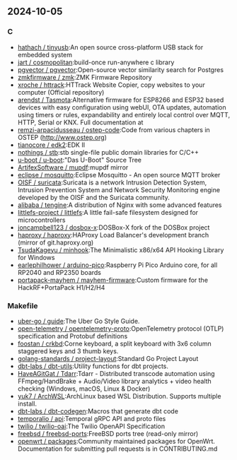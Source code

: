 ## 2024-10-05

### C

* [hathach / tinyusb](https://github.com/hathach/tinyusb):An open source cross-platform USB stack for embedded system
* [jart / cosmopolitan](https://github.com/jart/cosmopolitan):build-once run-anywhere c library
* [pgvector / pgvector](https://github.com/pgvector/pgvector):Open-source vector similarity search for Postgres
* [zmkfirmware / zmk](https://github.com/zmkfirmware/zmk):ZMK Firmware Repository
* [xroche / httrack](https://github.com/xroche/httrack):HTTrack Website Copier, copy websites to your computer (Official repository)
* [arendst / Tasmota](https://github.com/arendst/Tasmota):Alternative firmware for ESP8266 and ESP32 based devices with easy configuration using webUI, OTA updates, automation using timers or rules, expandability and entirely local control over MQTT, HTTP, Serial or KNX. Full documentation at
* [remzi-arpacidusseau / ostep-code](https://github.com/remzi-arpacidusseau/ostep-code):Code from various chapters in OSTEP (http://www.ostep.org)
* [tianocore / edk2](https://github.com/tianocore/edk2):EDK II
* [nothings / stb](https://github.com/nothings/stb):stb single-file public domain libraries for C/C++
* [u-boot / u-boot](https://github.com/u-boot/u-boot):"Das U-Boot" Source Tree
* [ArtifexSoftware / mupdf](https://github.com/ArtifexSoftware/mupdf):mupdf mirror
* [eclipse / mosquitto](https://github.com/eclipse/mosquitto):Eclipse Mosquitto - An open source MQTT broker
* [OISF / suricata](https://github.com/OISF/suricata):Suricata is a network Intrusion Detection System, Intrusion Prevention System and Network Security Monitoring engine developed by the OISF and the Suricata community.
* [alibaba / tengine](https://github.com/alibaba/tengine):A distribution of Nginx with some advanced features
* [littlefs-project / littlefs](https://github.com/littlefs-project/littlefs):A little fail-safe filesystem designed for microcontrollers
* [joncampbell123 / dosbox-x](https://github.com/joncampbell123/dosbox-x):DOSBox-X fork of the DOSBox project
* [haproxy / haproxy](https://github.com/haproxy/haproxy):HAProxy Load Balancer's development branch (mirror of git.haproxy.org)
* [TsudaKageyu / minhook](https://github.com/TsudaKageyu/minhook):The Minimalistic x86/x64 API Hooking Library for Windows
* [earlephilhower / arduino-pico](https://github.com/earlephilhower/arduino-pico):Raspberry Pi Pico Arduino core, for all RP2040 and RP2350 boards
* [portapack-mayhem / mayhem-firmware](https://github.com/portapack-mayhem/mayhem-firmware):Custom firmware for the HackRF+PortaPack H1/H2/H4

### Makefile

* [uber-go / guide](https://github.com/uber-go/guide):The Uber Go Style Guide.
* [open-telemetry / opentelemetry-proto](https://github.com/open-telemetry/opentelemetry-proto):OpenTelemetry protocol (OTLP) specification and Protobuf definitions
* [foostan / crkbd](https://github.com/foostan/crkbd):Corne keyboard, a split keyboard with 3x6 column staggered keys and 3 thumb keys.
* [golang-standards / project-layout](https://github.com/golang-standards/project-layout):Standard Go Project Layout
* [dbt-labs / dbt-utils](https://github.com/dbt-labs/dbt-utils):Utility functions for dbt projects.
* [HaveAGitGat / Tdarr](https://github.com/HaveAGitGat/Tdarr):Tdarr - Distributed transcode automation using FFmpeg/HandBrake + Audio/Video library analytics + video health checking (Windows, macOS, Linux & Docker)
* [yuk7 / ArchWSL](https://github.com/yuk7/ArchWSL):ArchLinux based WSL Distribution. Supports multiple install.
* [dbt-labs / dbt-codegen](https://github.com/dbt-labs/dbt-codegen):Macros that generate dbt code
* [temporalio / api](https://github.com/temporalio/api):Temporal gRPC API and proto files
* [twilio / twilio-oai](https://github.com/twilio/twilio-oai):The Twilio OpenAPI Specification
* [freebsd / freebsd-ports](https://github.com/freebsd/freebsd-ports):FreeBSD ports tree (read-only mirror)
* [openwrt / packages](https://github.com/openwrt/packages):Community maintained packages for OpenWrt. Documentation for submitting pull requests is in CONTRIBUTING.md
